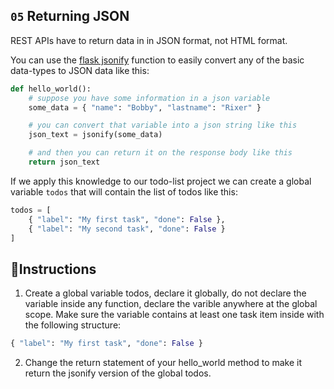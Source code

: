 ## `05` Returning JSON

REST APIs have to return data in in JSON format, not HTML format.

You can use the [flask jsonify](https://flask.palletsprojects.com/en/1.1.x/api/#flask.json.jsonify) function to easily convert any of the basic data-types to JSON data like this:

```python
def hello_world():
    # suppose you have some information in a json variable
    some_data = { "name": "Bobby", "lastname": "Rixer" }

    # you can convert that variable into a json string like this
    json_text = jsonify(some_data)

    # and then you can return it on the response body like this
    return json_text
```

If we apply this knowledge to our todo-list project we can create a global variable `todos` that will contain the list of todos like this:

```python
todos = [
    { "label": "My first task", "done": False },
    { "label": "My second task", "done": False }
]

```

## 📝Instructions

1. Create a global variable todos, declare it globally, do not declare the variable inside any function, declare the varible anywhere at the global scope. Make sure the variable contains at least one task item inside with the following structure:

```python
{ "label": "My first task", "done": False }
```


2. Change the return statement of your hello_world method to make it return the jsonify version of the global todos.

